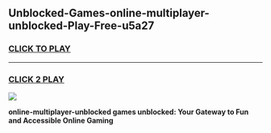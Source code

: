 
## Unblocked-Games-online-multiplayer-unblocked-Play-Free-u5a27
<h3>
<a href="https://premium76.site?title=online-multiplayer-unblocked&ref=21A">CLICK TO PLAY</a></h3>
<hr>

<h3>
<a href="https://premium76.site?title=online-multiplayer-unblocked&ref=21A">CLICK 2 PLAY</a>
  
</h3>

<a href="https://premium76.site?title=online-multiplayer-unblocked&ref=21A"><img src="https://clearcache.store/games.png"></a>


**online-multiplayer-unblocked games unblocked: Your Gateway to Fun and Accessible Online Gaming**
